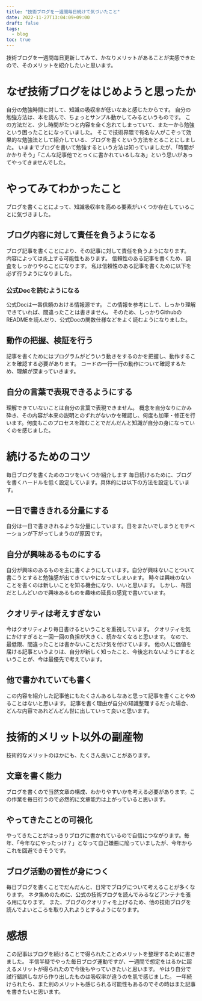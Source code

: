 ```yaml
---
title: "技術ブログを一週間毎日続けて気づいたこと"
date: 2022-11-27T13:04:09+09:00
draft: false
tags:
  - blog
toc: true
---
```

技術ブログを一週間毎日更新してみて、かなりメリットがあることが実感できたので、そのメリットを紹介したいと思います。
<!--more-->
# なぜ技術ブログをはじめようと思ったか
自分の勉強時間に対して、知識の吸収率が低いなあと感じたからです。
自分の勉強方法は、本を読んで、ちょっとサンプル動かしてみるというものです。
この方法だと、少し時間がたつと内容を全く忘れてしまっていて、また一から勉強という困ったことになっていました。
そこで技術界隈で有名な人がこぞって効果的な勉強法として紹介している、ブログを書くという方法をとることにしました。
いままでブログを書いて勉強するという方法は知っていましたが、「時間がかかりそう」「こんな記事他でとっくに書かれているしなあ」という思いがあってやってきませんでした。
# やってみてわかったこと
ブログを書くことによって、知識吸収率を高める要素がいくつか存在していることに気づきました。
## ブログ内容に対して責任を負うようになる
ブログ記事を書くことにより、その記事に対して責任を負うようになります。
内容によっては炎上する可能性もあります。
信頼性のある記事を書くため、調査をしっかりやることになります。
私は信頼性のある記事を書くために以下を必ず行うようになりました。
### 公式Docを読むようになる
公式Docは一番信頼のおける情報源です。
この情報を参考にして、しっかり理解できていれば、間違ったことは書きません。
そのため、しっかりGithubのREADMEを読んだり、公式Docの関数仕様などをよく読むようになりました。

## 動作の把握、検証を行う
記事を書くためにはプログラムがどういう動きをするのかを把握し、動作することを確認する必要があります。
コードの一行一行の動作について確認するため、理解が深まっていきます。

## 自分の言葉で表現できるようにする
理解できていないことは自分の言葉で表現できません。
概念を自分なりにかみ砕き、その内容が本来の説明とのずれがないかを確認し、何度も加筆・修正を行います。何度もこのプロセスを踏むことでだんだんと知識が自分の身になっていくのを感じました。

# 続けるためのコツ
毎日ブログを書くためのコツをいくつか紹介します
毎日続けるために、ブログを書くハードルを低く設定しています。具体的には以下の方法を設定しています。
## 一日で書ききれる分量にする
自分は一日で書ききれるような分量にしています。日をまたいでしまうとモチベーションが下がってしまうのが原因です。
## 自分が興味あるものにする
自分が興味のあるものを主に書くようにしています。自分が興味ないことついて書こうとすると勉強感が出てきていやになってしまいます。
時々は興味のないことを書くのは新しいことを知る機会になり、いいと思います。
しかし、毎回だとしんどいので興味あるものを趣味の延長の感覚で書いています。
## クオリティは考えすぎない
今はクオリティより毎日書けるということを重視しています。
クオリティを気にかけすぎると一回一回の負担が大きく、続かなくなると思います。
なので、最低限、間違ったことは書かないことだけ気を付けています。
他の人に価値を届ける記事というよりは、自分が新しく知ったこと、今後忘れないようにするということが、今は最優先で考えています。
## 他で書かれていても書く
この内容を紹介した記事他にもたくさんあるしなあと思って記事を書くことやめることはないと思います。
記事を書く理由が自分の知識整理するだった場合、どんな内容であれどんどん世に出していって良いと思います。
# 技術的メリット以外の副産物
技術的なメリットのほかにも、たくさん良いことがあります。
## 文章を書く能力
ブログを書くので当然文章の構成、わかりやすいかを考える必要があります。この作業を毎日行うので必然的に文章能力は上がっていると思います。
## やってきたことの可視化
やってきたことがはっきりブログに書かれているので自信につながります。毎年、「今年なにやったっけ？」となって自己嫌悪に陥っていましたが、今年からこれを回避できそうです。
## ブログ活動の習性が身につく
毎日ブログを書くことでだんだんと、日常でブログについて考えることが多くなります。
ネタ集めのために、公式の技術ブログを読んでみるなどアンテナを張る用になります。
また、ブログのクオリティを上げるため、他の技術ブログを読んでよいところを取り入れようとするようになります。
# 感想
この記事はブログを続けることで得られたことのメリットを整理するために書きました。
半信半疑でやった毎日ブログ運動ですが、一週間で想定をはるかに超えるメリットが得られたので今後もやっていきたいと思います。
やはり自分で試行錯誤しながら作り出したものは吸収率が違うのを肌で感じました。
一年続けられたら、また別のメリットも感じられる可能性もあるのでその時はまた記事を書きたいと思います。
